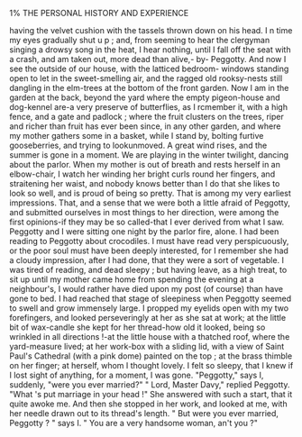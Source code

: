 1%             THE PERSONAL HISTORY AND EXPERIENCE

having the velvet cushion with the tassels thrown down on his head.
 I n time my eyes gradually shut u p ; and, from seeming to hear the
 clergyman singing a drowsy song in the heat, I hear nothing, until I
 fall off the seat with a crash, and am taken out, more dead than alive,- by-
 Peggotty.
    And now I see the outside of our house, with the latticed bedroom-
windows standing open to let in the sweet-smelling air, and the ragged
 old rooksy-nests still dangling in the elm-trees at the bottom of the front
 garden. Now I am in the garden at the back, beyond the yard where the
 empty pigeon-house and dog-kennel are-a very preserve of butterflies, as
 I rcmember it, with a high fence, and a gate and padlock ; where the
fruit clusters on the trees, riper and richer than fruit has ever been since,
in any other garden, and where my mother gathers some in a basket,
while I stand by, bolting furtive gooseberries, and trying to lookunmoved.
A great wind rises, and the summer is gone in a moment. We are
playing in the winter twilight, dancing about the parlor. When my
mother is out of breath and rests herself in an elbow-chair, I watch her
winding her bright curls round her fingers, and straitening her waist, and
nobody knows better than I do that she likes to look so well, and is proud
of being so pretty.
    That is among my very earliest impressions. That, and a sense that
we were both a little afraid of Peggotty, and submitted ourselves in most
things to her direction, were among the first opinions-if they may be so
called-that I ever derived from what I saw.
    Peggotty and I were sitting one night by the parlor fire, alone. I
had been reading to Peggotty about crocodiles. I must have read
very perspicuously, or the poor soul must have been deeply interested, for I
remember she had a cloudy impression, after I had done, that they were a sort
of vegetable. I was tired of reading, and dead sleepy ; but having leave, as a
high treat, to sit up until my mother came home from spending the evening
at a neighbour's, I would rather have died upon my post (of course) than
have gone to bed. I had reached that stage of sleepiness when Peggotty
seemed to swell and grow immensely large. I propped my eyelids open
with my two forefingers, and looked perseveringly at her as she sat at
work; at the little bit of wax-candle she kept for her thread-how
old it looked, being so wrinkled in all directions !-at the little house with
a thatched roof, where the yard-measure lived; at her work-box with a
sliding lid, with a view of Saint Paul's Cathedral (with a pink dome) painted
on the top ; at the brass thimble on her finger; at herself, whom I
thought lovely. I felt so sleepy, that I knew if I lost sight of anything,
for a moment, I was gone.
    "Peggotty," says I, suddenly, "were you ever married?"
    " Lord, Master Davy," replied Peggotty. "What 's put marriage in
your head !"
    She answered with such a start, that it quite awoke me. And then she
stopped in her work, and looked at me, with her needle drawn out to its
thread's length.
    " But were you ever married, Peggotty ? " says I. " You are a very
handsome woman, an't you ?"
